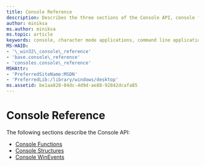 ```yaml
---
title: Console Reference
description: Describes the three sections of the Console API, console functions, structures, and WinEvents.
author: miniksa
ms.author: miniksa
ms.topic: article
keywords: console, character mode applications, command line applications, terminal applications, console api
MS-HAID:
- '\_win32\_console\_reference'
- 'base.console\_reference'
- 'consoles.console\_reference'
MSHAttr:
- 'PreferredSiteName:MSDN'
- 'PreferredLib:/library/windows/desktop'
ms.assetid: be1aa828-04dc-4d9d-ae88-92842dcafa85
---
```


# Console Reference


The following sections describe the Console API:

- [Console Functions](console-functions.md)
- [Console Structures](console-structures.md)
- [Console WinEvents](console-winevents.md)

 

 




